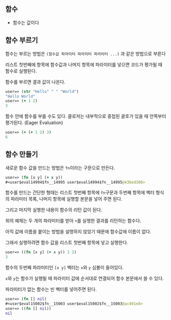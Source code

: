 ## 함수

- 함수는 값이다

## 함수 부르기

함수는 부르는 방법은 `(함수값 파라미터 파라미터 파라미터 ...)` 과 같은 방법으로 부른다

리스트 첫번째에 항목에 함수값과 나머지 항목에 파라미터를 넣으면 코드가 평가될 때 함수로 실행된다.

함수를 부르면 결과 값이 나온다.

```clojure
user=> (str "Hello" " " "World")
"Hello World"
user=> (+ 1 2)
3
```

함수 안에 함수를 부를 수도 있다. 클로저는 내부적으로 중첩된 괄호가 있을 때 안쪽부터 평가된다. (Eager Evaluation)

```clojure
user=> (+ (+ 1 2) 3)
6
```



## 함수 만들기

새로운 함수 값을 만드는 방법은 `fn`이라는 구문으로 만든다.

```clojure
user=> (fn [x y] (+ x y))
#<user$eval14994$fn__14995 user$eval14994$fn__14995@43bed306>
```

함수를 만드는 간단한 형태는 리스트 첫번째 항목에 `fn`구문과 두번째 항목에 벡터 형식의 파라미터 목록, 나머지 항목에 실행할 본문을 넣어 주면 된다.

그리고 마지막 실행한 내용이 함수의 리턴 값이 된다.

위의 예제는 두 개의 파라미터를 받아 `+`를 실행한 결과를 리턴하는 함수다.

아직 값에 이름을 붙이는 방법을 설명하지 않았기 때문에 함수값에 이름이 없다.

그래서 실행하려면 함수 값을 리스트 첫번째 항목에 넣고 실행한다.

```clojure
user=> ((fn [x y] (+ x y)) 1 2)
3
```

함수의 두번째 파라미터인 `[x y]` 벡터는 `x`와 `y` 심볼이 들어있다.

`x`와 `y`는 함수가 실행될 때 파라미터 값에 순서대로 연결되어 함수 본문에서 쓸 수 있다.

파라미터가 없는 함수는 빈 벡터를 넣어주면 된다.

```clojure
user=> (fn [] nil)
#<user$eval15002$fn__15003 user$eval15002$fn__15003@ac491e8>
user=> ((fn [] nil))
nil
```

